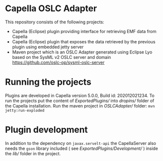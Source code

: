 # Capella OSLC Adapter #
This repository consists of the following projects:

- Capella (Eclipse) plugin providing interface for retrieving EMF data from Capella
- Capella (Eclipse) plugin that exposes the data retrieved by the previous plugin using embedded jetty server
- Maven project which is an OSLC Adapter generated using Eclipse Lyo based on the SysML v2 OSLC server and domain https://github.com/oslc-op/sysml-oslc-server 


# Running the projects #
Plugins are developed in Capella version 5.0.0, Build id: 202012021234.
To run the projects put the content of *ExportedPlugins/* into *dropins/* folder of the Capella installation.
Run the maven project in *OSLCAdapter/* folder: `mvn jetty:run-exploded`

# Plugin development #
In addition to the dependency on `javax.servelt-api` the CapellaServer also needs the `gson` library included ( see *ExportedPlugins/Development/* ) inside the *lib/* folder in the project.
